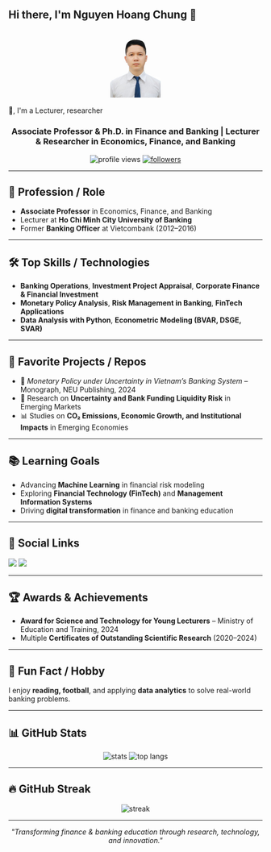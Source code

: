 ## Hi there, I'm Nguyen Hoang Chung 👋

<!-- Profile Header -->
<p align="center"> 
  
<img src="https://raw.githubusercontent.com/chungnguyen68/chungnguyen68/main/Nguyen%20Hoang%20Chung.jpg" alt="Nguyen Hoang Chung Banner" width="20%" />
</p>
👋, I'm a Lecturer, researcher </h1>
<h3 align="center">Associate Professor & Ph.D. in Finance and Banking | Lecturer & Researcher in Economics, Finance, and Banking</h3>

<p align="center">
  <img src="https://komarev.com/ghpvc/?username=chungnguyen68&label=Profile%20views&color=0e75b6&style=flat" alt="profile views" />
  <a href="https://github.com/chungnguyen68?tab=followers"><img src="https://img.shields.io/github/followers/chungnguyen68?label=Followers&style=social" alt="followers" /></a>
</p>

---

## 💼 Profession / Role
- **Associate Professor** in Economics, Finance, and Banking
- Lecturer at **Ho Chi Minh City University of Banking**  
- Former **Banking Officer** at Vietcombank (2012–2016)

---

## 🛠 Top Skills / Technologies
- **Banking Operations**, **Investment Project Appraisal**, **Corporate Finance & Financial Investment**
- **Monetary Policy Analysis**, **Risk Management in Banking**, **FinTech Applications**
- **Data Analysis with Python**, **Econometric Modeling (BVAR, DSGE, SVAR)**

---

## 🌟 Favorite Projects / Repos
- 📘 *Monetary Policy under Uncertainty in Vietnam’s Banking System* – Monograph, NEU Publishing, 2024  
- 📄 Research on **Uncertainty and Bank Funding Liquidity Risk** in Emerging Markets  
- 📊 Studies on **CO₂ Emissions, Economic Growth, and Institutional Impacts** in Emerging Economies  

---

## 📚 Learning Goals
- Advancing **Machine Learning** in financial risk modeling  
- Exploring **Financial Technology (FinTech)** and **Management Information Systems**  
- Driving **digital transformation** in finance and banking education

---

## 🔗 Social Links
<p>
  <a href="mailto:chungnh@hub.edu.vn"><img src="https://img.shields.io/badge/Email-chungnh%40hub.edu.vn-red" /></a>
  <a href="https://scholar.google.com/citations?user=ayqU1ZkAAAAJ&hl=en"><img src="https://img.shields.io/badge/Google%20Scholar-Profile-blue" /></a>
</p>

---

## 🏆 Awards & Achievements
- **Award for Science and Technology for Young Lecturers** – Ministry of Education and Training, 2024  
- Multiple **Certificates of Outstanding Scientific Research** (2020–2024)  

---

## 🎯 Fun Fact / Hobby
I enjoy **reading, football**, and applying **data analytics** to solve real-world banking problems.

---

## 📊 GitHub Stats
<p align="center">
  <img src="https://github-readme-stats.vercel.app/api?username=chungnguyen68&show_icons=true&theme=radical" alt="stats" />
  <img src="https://github-readme-stats.vercel.app/api/top-langs/?username=chungnguyen68&layout=compact&theme=radical" alt="top langs" />
</p>

---

## 🔥 GitHub Streak
<p align="center">
  <img src="https://github-readme-streak-stats.herokuapp.com/?user=chungnguyen68&theme=radical" alt="streak" />
</p>

---

<!-- Footer -->
<p align="center">
  <em>"Transforming finance & banking education through research, technology, and innovation."</em>
</p>
